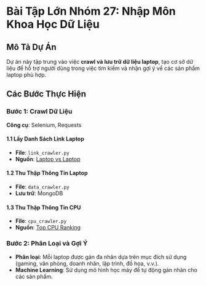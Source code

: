 # Bài Tập Lớn Nhóm 27: Nhập Môn Khoa Học Dữ Liệu

## **Mô Tả Dự Án**
Dự án này tập trung vào việc **crawl và lưu trữ dữ liệu laptop**, tạo cơ sở dữ liệu để hỗ trợ người dùng trong việc tìm kiếm và nhận gợi ý về các sản phẩm laptop phù hợp.

## **Các Bước Thực Hiện**

### **Bước 1: Crawl Dữ Liệu**
**Công cụ**: Selenium, Requests
#### **1.1 Lấy Danh Sách Link Laptop**
- **File**: `link_crawler.py`
- **Nguồn**: [Laptop vs Laptop](https://laptopvslaptop.com/laptop-finder)

#### **1.2 Thu Thập Thông Tin Laptop**
- **File**: `data_crawler.py`
- **Lưu trữ**: MongoDB

#### **1.3 Thu Thập Thông Tin CPU**
- **File**: `cpu_crawler.py`
- **Nguồn**: [Top CPU Ranking](https://laptopmedia.com/top-laptop-cpu-ranking)

### **Bước 2: Phân Loại và Gợi Ý**

- **Phân loại**: Mỗi laptop được gán đa nhãn dựa trên mục đích sử dụng (gaming, văn phòng, doanh nhân, lập trình, đồ họa, v.v.).
- **Machine Learning**: Sử dụng mô hình học máy để tự động gán nhãn cho các sản phẩm.
